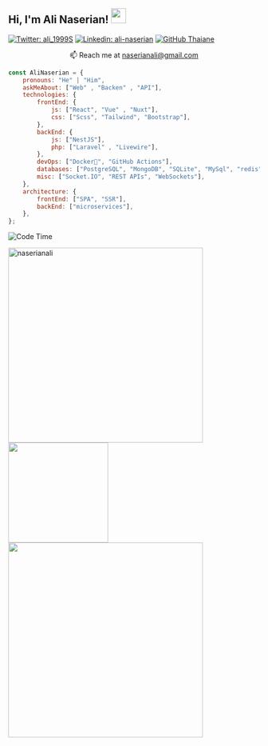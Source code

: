 <h2> Hi, I'm Ali Naserian! <img src="https://media.giphy.com/media/v1.Y2lkPTc5MGI3NjExaHh5ZTl3ejg4aW9reTlodHloY2JpZGZzcGpuMGs3ZHl4ZG5xcmFkOSZlcD12MV9naWZzX3RyZW5kaW5nJmN0PWc/tHIRLHtNwxpjIFqPdV/giphy.gif" width="30"></h2>

[![Twitter: ali_1999S](https://img.shields.io/twitter/follow/ali_1999s?style=social)](https://twitter.com/ali_1999s)
[![Linkedin: ali-naserian](https://img.shields.io/badge/-thaianebraga-blue?style=flat-square&logo=Linkedin&logoColor=white&link=https://www.linkedin.com/in/ali-naserian/)](https://www.linkedin.com/in/ali-naserian/)
[![GitHub Thaiane](https://img.shields.io/github/followers/naserianali?label=follow&style=social)](https://github.com/naserianali)

<p align="center"> 
  📫 Reach me at <a href="mailto:naserianali@gmail.com">naserianali@gmail.com</a> 
</p>


```javascript
const AliNaserian = {
    pronouns: "He" | "Him",
    askMeAbout: ["Web" , "Backen" , "API"],
    technologies: {
        frontEnd: {
            js: ["React", "Vue" , "Nuxt"],
            css: ["Scss", "Tailwind", "Bootstrap"],
        },
        backEnd: {
            js: ["NestJS"],
            php: ["Laravel" , "Livewire"],
        },
        devOps: ["Docker🐳", "GitHub Actions"],
        databases: ["PostgreSQL", "MongoDB", "SQLite", "MySql", "redis"],
        misc: ["Socket.IO", "REST APIs", "WebSockets"],
    },
    architecture: {
        frontEnd: ["SPA", "SSR"],
        backEnd: ["microservices"],
    },
};
```
![Code Time](http://img.shields.io/badge/Code%20Time-3%2C656%20hrs%2026%20mins-blue)

  <div>
      <a href="https://github.com/naserianali" title="Go to Source">
        <img align="left" width=390 src="https://streak-stats.demolab.com/?user=naserianali&theme=react&border=61dafb&hide_border=true" alt="naserianali" />
      </a>  
  </div>  

  
  <div>
    <a href="https://github.com/naserianali">
      <img height=200 align="left" src="https://github-readme-stats.vercel.app/api/top-langs/?username=naserianali&hide=c%23,powershell,Mathematica,Ruby,Objective-C,Objective-C%2b%2b,Cuda&title_color=61dafb&text_color=ffffff&icon_color=61dafb&bg_color=20232a&langs_count=8&layout=compact&border_color=61dafb&hide_border=true&size_weight=0.5&count_weight=0.5" />
    </a>
  </div>

  <div>
    <a href="https://github.com/naserianali" title="Go to Source">
      <img align="Left" width=390 src="https://github-readme-stats.vercel.app/api?username=naserianali&show_icons=true&theme=react&border_color=61dafb&hide_border=true" />
    </a>
  </div>
